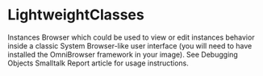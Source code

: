 # LightweightClasses
Instances Browser which could be used to view or edit instances behavior inside a classic System Browser-like user interface (you will need to have installed the OmniBrowser framework in your image). See Debugging Objects Smalltalk Report article for usage instructions.
